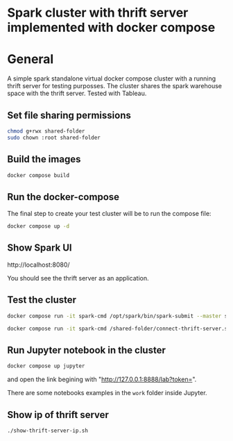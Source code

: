# Spark cluster with thrift server implemented with docker compose

# General

A simple spark standalone virtual docker compose cluster with a running thrift server for testing purposses.
The cluster shares the spark warehouse space with the thrift server.
Tested with Tableau.

## Set file sharing permissions

```sh
chmod g+rwx shared-folder
sudo chown :root shared-folder
```

## Build the images

```sh
docker compose build
```

## Run the docker-compose

The final step to create your test cluster will be to run the compose file:

```sh
docker compose up -d
```

## Show Spark UI

http://localhost:8080/

You should see the thrift server as an application.

## Test the cluster

```sh
docker compose run -it spark-cmd /opt/spark/bin/spark-submit --master spark://spark-master:7077 /shared-folder/load_data_write_to_server.py
```

```sh
docker compose run -it spark-cmd /shared-folder/connect-thrift-server.sh
```

## Run Jupyter notebook in the cluster

```sh
docker compose up jupyter
```
and open the link begining with "http://127.0.0.1:8888/lab?token=".

There are some notebooks examples in the `work` folder inside Jupyter.

## Show ip of thrift server

```sh
./show-thrift-server-ip.sh
```
